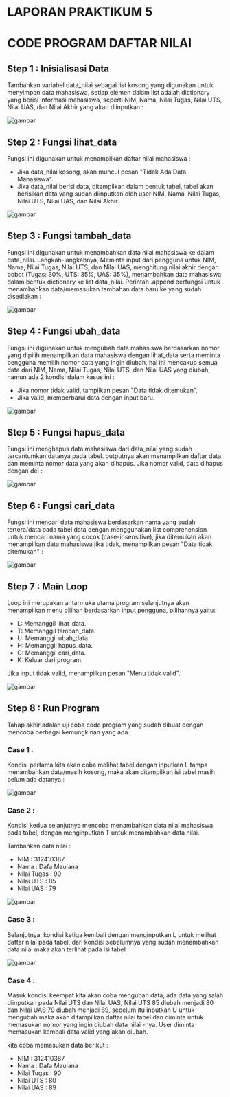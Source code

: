 # LAPORAN PRAKTIKUM 5

# CODE PROGRAM DAFTAR NILAI

## Step 1 : Inisialisasi Data

Tambahkan variabel data_nilai sebagai list kosong yang digunakan untuk menyimpan data mahasiswa, setiap elemen dalam list adalah dictionary yang berisi informasi mahasiswa, seperti NIM, Nama, Nilai Tugas, Nilai UTS, Nilai UAS, dan Nilai Akhir yang akan diinputkan :

![gambar](https://github.com/M-Rakha/labpy05/blob/c5e8ec2fe7ac793605e0b328fdd265f7bce7ab66/Cuplikan%20layar%202024-11-25%20191153.png)

## Step 2 : Fungsi lihat_data
Fungsi ini digunakan untuk menampilkan daftar nilai mahasiswa :

- Jika data_nilai kosong, akan muncul pesan "Tidak Ada Data Mahasiswa".
- Jika data_nilai berisi data, ditampilkan dalam bentuk tabel, tabel akan berisikan data yang sudah diinputkan oleh user NIM, Nama, Nilai Tugas, Nilai UTS, Nilai UAS, dan Nilai Akhir.

![gambar](https://github.com/M-Rakha/labpy05/blob/44d4c4449853a97e18ba995a0898e6ca40cc6ae8/Cuplikan%20layar%202024-11-25%20193145.png)

## Step 3 : Fungsi tambah_data

Fungsi ini digunakan untuk menambahkan data nilai mahasiswa ke dalam data_nilai. Langkah-langkahnya, Meminta input dari pengguna untuk NIM, Nama, Nilai Tugas, Nilai UTS, dan Nilai UAS, menghitung nilai akhir dengan bobot (Tugas: 30%, UTS: 35%, UAS: 35%), menambahkan data mahasiswa dalam bentuk dictionary ke list data_nilai. Perintah .append berfungsi untuk menambahkan data/memasukan tambahan data baru ke yang sudah disediakan :

![gambar](https://github.com/M-Rakha/labpy05/blob/36c1e66ba5fef3613451105ab51c4826edfabc8b/Cuplikan%20layar%202024-11-25%20193541.png)

## Step 4 : Fungsi ubah_data

Fungsi ini digunakan untuk mengubah data mahasiswa berdasarkan nomor yang dipilih menampilkan data mahasiswa dengan lihat_data serta meminta pengguna memilih nomor data yang ingin diubah, hal ini mencakup semua data dari NIM, Nama, Nilai Tugas, Nilai UTS, dan Nilai UAS yang diubah, namun ada 2 kondisi dalam kasus ini :

- Jika nomor tidak valid, tampilkan pesan "Data tidak ditemukan".
- Jika valid, memperbarui data dengan input baru.

![gambar](https://github.com/M-Rakha/labpy05/blob/f5c52db95fcfe0de07761890a5dbc60f04eb1132/Cuplikan%20layar%202024-11-25%20194015.png)

## Step 5 : Fungsi hapus_data

Fungsi ini menghapus data mahasiswa dari data_nilai yang sudah tercantumkan datanya pada tabel. outputnya akan menampilkan daftar data dan meminta nomor data yang akan dihapus. Jika nomor valid, data dihapus dengan del :

![gambar](https://github.com/M-Rakha/labpy05/blob/b17643c0c968c2b67bb33b7a21cc711aaa21c71d/Cuplikan%20layar%202024-11-25%20194234.png)

## Step 6 : Fungsi cari_data

Fungsi ini mencari data mahasiswa berdasarkan nama yang sudah tertera/data pada tabel data dengan menggunakan list comprehension untuk mencari nama yang cocok (case-insensitive), jika ditemukan akan menampilkan data mahasiswa jika tidak, menampilkan pesan "Data tidak ditemukan" :

![gambar](https://github.com/M-Rakha/labpy05/blob/f84fd4f15cef2f3f69dd619a864d1dbd1db86b38/Cuplikan%20layar%202024-11-25%20194529.png)

## Step 7 : Main Loop

Loop ini merupakan antarmuka utama program selanjutnya akan menampilkan menu pilihan berdasarkan input pengguna, pilihannya yaitu:

- L: Memanggil lihat_data.
- T: Memanggil tambah_data.
- U: Memanggil ubah_data.
- H: Memanggil hapus_data.
- C: Memanggil cari_data.
- K: Keluar dari program.

Jika input tidak valid, menampilkan pesan "Menu tidak valid".

![gambar](https://github.com/M-Rakha/labpy05/blob/d542acf48427c0c11baadde9e78ae7ce998d6ade/Cuplikan%20layar%202024-11-25%20194809.png)

## Step 8 : Run Program

Tahap akhir adalah uji coba code program yang sudah dibuat dengan mencoba berbagai kemungkinan yang ada.

### Case 1 :

Kondisi pertama kita akan coba melihat tabel dengan inputkan L tampa menambahkan data/masih kosong, maka akan ditampilkan isi tabel masih belum ada datanya :

![gambar](https://github.com/M-Rakha/labpy05/blob/2534be3f1b5b61636f7a931fdc5561625494eaf5/Cuplikan%20layar%202024-11-25%20195253.png)

### Case 2 :

Kondisi kedua selanjutnya mencoba menambahkan data nilai mahasiswa pada tabel, dengan menginputkan T untuk menambahkan data nilai.

Tambahkan data nilai :
- NIM : 312410387
- Nama : Dafa Maulana
- Nilai Tugas : 90
- Nilai UTS : 85
- Nilai UAS : 79

![gambar](https://github.com/M-Rakha/labpy05/blob/0778b8221a20fecceb73651ec8415018fbe05db4/Cuplikan%20layar%202024-11-25%20195635.png)

### Case 3 :

Selanjutnya, kondisi ketiga kembali dengan menginputkan L untuk melihat daftar nilai pada tabel, dari kondisi sebelumnya yang sudah menambahkan data nilai maka akan terlihat pada isi tabel :

![gambar](https://github.com/M-Rakha/labpy05/blob/f71a23a568140afe523dc0edb1aa9203139cef80/Cuplikan%20layar%202024-11-25%20195904.png)

### Case 4 :

Masuk kondisi keempat kita akan coba mengubah data, ada data yang salah diinputkan pada Nilai UTS dan Nilai UAS, Nilai UTS 85 diubah menjadi 80 dan Nilai UAS 79 diubah menjadi 89, sebelum itu inputkan U untuk mengubah maka akan ditampilkan daftar nilai tabel dan diminta untuk memasukan nomor yang ingin diubah data nilai -nya. User diminta memasukan kembali data valid yang akan diubah.

kita coba memasukan data berikut :
- NIM : 312410387
- Nama : Dafa Maulana
- Nilai Tugas : 90
- Nilai UTS : 80
- Nilai UAS : 89






